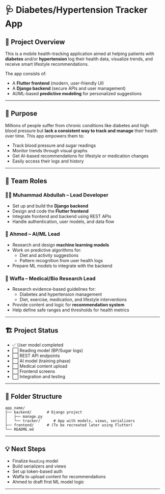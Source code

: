 
# 🩺 Diabetes/Hypertension Tracker App

## 📘 Project Overview

This is a mobile health-tracking application aimed at helping patients with **diabetes** and/or **hypertension** log their health data, visualize trends, and receive smart lifestyle recommendations.

The app consists of:
- A **Flutter frontend** (modern, user-friendly UI)
- A **Django backend** (secure APIs and user management)
- AI/ML-based **predictive modeling** for personalized suggestions

---

## 🎯 Purpose

Millions of people suffer from chronic conditions like diabetes and high blood pressure but **lack a consistent way to track and manage** their health over time. This app empowers them to:
- Track blood pressure and sugar readings
- Monitor trends through visual graphs
- Get AI-based recommendations for lifestyle or medication changes
- Easily access their logs and history

---

## 👥 Team Roles

### 👨‍💻 Muhammad Abdullah – Lead Developer
- Set up and build the **Django backend**
- Design and code the **Flutter frontend**
- Integrate frontend and backend using REST APIs
- Handle authentication, user models, and data flow

### 🤖 Ahmed – AI/ML Lead
- Research and design **machine learning models**
- Work on predictive algorithms for:
  - Diet and activity suggestions
  - Pattern recognition from user health logs
- Prepare ML models to integrate with the backend

### 🧠 Waffa – Medical/Bio Research Lead
- Research evidence-based guidelines for:
  - Diabetes and hypertension management
  - Diet, exercise, medication, and lifestyle interventions
- Provide content and logic for **recommendation system**
- Help define safe ranges and thresholds for health metrics

---

## 🏗️ Project Status

- ✅ User model completed
- ⬜ Reading model (BP/Sugar logs)
- ⬜ REST API endpoints
- ⬜ AI model (training phase)
- ⬜ Medical content upload
- ⬜ Frontend screens
- ⬜ Integration and testing

---

## 📁 Folder Structure

```
app_name/
├── backend/       # Django project
│   ├── manage.py
│   └── tracker/      # App with models, views, serializers
├── frontend/      # (To be recreated later using Flutter)
└── README.md
```

---

## 💡 Next Steps

- Finalize `Reading` model
- Build serializers and views
- Set up token-based auth
- Waffa to upload content for recommendations
- Ahmed to draft first ML model logic

---

